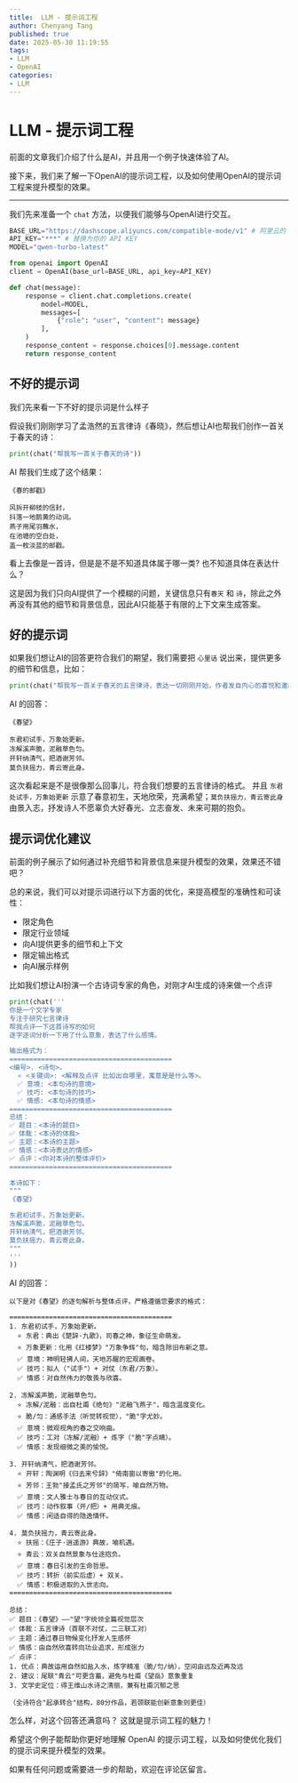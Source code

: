 ```yaml
---
title:  LLM - 提示词工程
author: Chenyang Tang
published: true
date: 2025-05-30 11:19:55
tags:
- LLM
- OpenAI
categories:
- LLM
---
```



# LLM - 提示词工程

前面的文章我们介绍了什么是AI，并且用一个例子快速体验了AI。  

接下来，我们来了解一下OpenAI的提示词工程，以及如何使用OpenAI的提示词工程来提升模型的效果。

---


我们先来准备一个 `chat` 方法，以便我们能够与OpenAI进行交互。   
```python
BASE_URL="https://dashscope.aliyuncs.com/compatible-mode/v1" # 阿里云的 API 地址
API_KEY="***" # 替换为你的 API KEY
MODEL="qwen-turbo-latest"

from openai import OpenAI
client = OpenAI(base_url=BASE_URL, api_key=API_KEY)

def chat(message):
    response = client.chat.completions.create(
        model=MODEL,
        messages=[
            {"role": "user", "content": message}
        ],
    )
    response_content = response.choices[0].message.content
    return response_content

```

## 不好的提示词  
我们先来看一下不好的提示词是什么样子  

假设我们刚刚学习了孟浩然的五言律诗《春晓》，然后想让AI也帮我们创作一首关于春天的诗：

```python
print(chat("帮我写一首关于春天的诗"))
```
AI 帮我们生成了这个结果：  
```text
《春的邮戳》

风拆开柳枝的信封，
抖落一地鹅黄的动词。
燕子用尾羽蘸水，
在池塘的空白处，
盖一枚淡蓝的邮戳。
```
看上去像是一首诗，但是是不是不知道具体属于哪一类? 也不知道具体在表达什么？

这是因为我们只向AI提供了一个模糊的问题，关键信息只有`春天` 和 `诗`，除此之外再没有其他的细节和背景信息，因此AI只能基于有限的上下文来生成答案。

## 好的提示词
如果我们想让AI的回答更符合我们的期望，我们需要把 `心里话` 说出来，提供更多的细节和信息，比如：  

```python
print(chat("帮我写一首关于春天的五言律诗，表达一切刚刚开始，作者发自内心的喜悦和激动，以及对未来美好生活的憧憬。诗的名字用书名号括起来"))
```
AI 的回答：

```text
《春望》

东君初试手，万象始更新。
冻解溪声脆，泥融草色匀。
开轩纳清气，把酒谢芳邻。
莫负扶摇力，青云寄此身。
```
这次看起来是不是很像那么回事儿，符合我们想要的五言律诗的格式。 并且 `东君处试手，万象始更新` 示意了春意初生，天地欣荣，充满希望；`莫负扶摇力，青云寄此身` 由景入志，抒发诗人不愿辜负大好春光、立志奋发、未来可期的抱负。

## 提示词优化建议
前面的例子展示了如何通过补充细节和背景信息来提升模型的效果，效果还不错吧？ 

总的来说，我们可以对提示词进行以下方面的优化，来提高模型的准确性和可读性：
- 限定角色
- 限定行业领域
- 向AI提供更多的细节和上下文
- 限定输出格式
- 向AI展示样例

比如我们想让AI扮演一个古诗词专家的角色，对刚才AI生成的诗来做一个点评  


```python
print(chat('''
你是一个文学专家
专注于研究七言律诗
帮我点评一下这首诗写的如何
逐字逐词分析一下用了什么意象，表达了什么感情。

输出格式为：
=========================================
<编号>. <诗句>。
  ⭐️ <关键词>: <解释及点评 比如出自哪里，寓意是是什么等>。
  ✅ 意境: <本句诗的意境>
  ✅ 技巧: <本句诗的技巧>
  ✅ 情感: <本句诗的情感>
=========================================
总结：
✅ 题目：<本诗的题目>
✅ 体裁：<本诗的体裁>
✅ 主题：<本诗的主题>
✅ 情感：<本诗表达的情感>
✅ 点评：<你对本诗的整体评价>
=========================================

本诗如下：
"""
《春望》

东君初试手，万象始更新。
冻解溪声脆，泥融草色匀。
开轩纳清气，把酒谢芳邻。
莫负扶摇力，青云寄此身。
"""
'''
))

```
AI 的回答：
```text
以下是对《春望》的逐句解析与整体点评，严格遵循您要求的格式：

=========================================
1. 东君初试手，万象始更新。
  ⭐️ 东君：典出《楚辞·九歌》，司春之神，象征生命萌发。
  ⭐️ 万象更新：化用《红楼梦》"万象争辉"句，暗含除旧布新之意。
  ✅ 意境：神明轻拂人间，天地苏醒的宏观画卷。
  ✅ 技巧：拟人（"试手"）+ 对仗（东君/万象）。
  ✅ 情感：对自然伟力的敬畏与欣喜。

2. 冻解溪声脆，泥融草色匀。
  ⭐️ 冻解/泥融：出自杜甫《绝句》"泥融飞燕子"，暗含温度变化。
  ⭐️ 脆/匀：通感手法（听觉转视觉），"脆"字尤妙。
  ✅ 意境：微观视角的春之交响曲。
  ✅ 技巧：工对（冻解/泥融）+ 炼字（"脆"字点睛）。
  ✅ 情感：发现细微之美的愉悦。

3. 开轩纳清气，把酒谢芳邻。
  ⭐️ 开轩：陶渊明《归去来兮辞》"倚南窗以寄傲"的化用。
  ⭐️ 芳邻：王勃"接孟氏之芳邻"的简写，喻自然万物。
  ✅ 意境：文人雅士与春日的互动仪式。
  ✅ 技巧：动作叙事（开/把）+ 用典无痕。
  ✅ 情感：闲适自得的隐逸情怀。

4. 莫负扶摇力，青云寄此身。
  ⭐️ 扶摇：《庄子·逍遥游》典故，喻机遇。
  ⭐️ 青云：双关自然景象与仕途抱负。
  ✅ 意境：春日引发的生命哲思。
  ✅ 技巧：转折（前实后虚）+ 双关。
  ✅ 情感：积极进取的入世志向。
=========================================

总结：
✅ 题目：《春望》——"望"字统领全篇视觉层次
✅ 体裁：五言律诗（首联不对仗，二三联工对）
✅ 主题：通过春日物候变化抒发人生感怀
✅ 情感：由自然欣喜转向功业追求，形成张力
✅ 点评：
1. 优点：典故运用自然如盐入水，炼字精准（脆/匀/纳），空间由远及近再及远
2. 建议：尾联"青云"可更含蓄，避免与杜甫《望岳》意象重复
3. 文学史定位：得王维山水诗之清丽，兼有杜甫沉郁之思

（全诗符合"起承转合"结构，80分作品，若颈联能创新意象则更佳）

```


怎么样，对这个回答还满意吗？ 这就是提示词工程的魅力！ 

希望这个例子能帮助你更好地理解 OpenAI 的提示词工程，以及如何使优化我们的提示词来提升模型的效果。 

如果有任何问题或需要进一步的帮助，欢迎在评论区留言。
